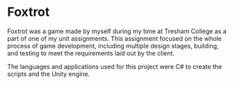 # Foxtrot
Foxtrot was a game made by myself during my time at Tresham College as a part of one of my unit assignments. This assignment focused on the whole process of game development, including multiple design stages, building, and testing to meet the requirements laid out by the client.

The languages and applications used for this project were C# to create the scripts and the Unity engine.
